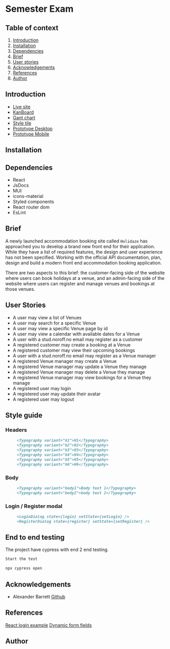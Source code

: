 # Semester Exam

## Table of context

1. [Introduction](#introduction)
2. [Installation](#installation)
3. [Dependencies](#dependencies)
4. [Brief](#brief)
5. [User stories](#user-stories)
6. [Acknowledgements](#acknowledgements)
7. [References](#references)
8. [Author](#author)

## Introduction

- [Live site](https://holidaze-ex.netlify.app/)
- [KanBoard](https://github.com/users/Christonn93/projects/8/views/1)
- [Gant chart](https://github.com/users/Christonn93/projects/8/views/4)
- [Style tile](https://xd.adobe.com/view/9dea87d3-870f-4cb6-bdc4-ead0088a65c6-c8b9/)
- [Prototype Desktop](https://xd.adobe.com/view/b8f06851-3275-4470-86a2-606f44983f53-eda3/)
- [Prototype Mobile](https://xd.adobe.com/view/4fb74c05-a32b-422d-a0df-db3dea40a13d-1ae4/)

## Installation

## Dependencies

- React
- JsDocs
- MUI
- icons-material
- Styled components
- React router dom
- EsLint

## Brief

A newly launched accommodation booking site called `Holidaze` has approached you to develop a brand new front end for their application. While they have a list of required features, the design and user experience has not been specified. Working with the official API documentation, plan, design and build a modern front end accommodation booking application.

There are two aspects to this brief: the customer-facing side of the website where users can book holidays at a venue, and an admin-facing side of the website where users can register and manage venues and bookings at those venues.

## User Stories

- A user may view a list of Venues
- A user may search for a specific Venue
- A user may view a specific Venue page by id
- A user may view a calendar with available dates for a Venue
- A user with a stud.noroff.no email may register as a customer
- A registered customer may create a booking at a Venue
- A registered customer may view their upcoming bookings
- A user with a stud.noroff.no email may register as a Venue manager
- A registered Venue manager may create a Venue
- A registered Venue manager may update a Venue they manage
- A registered Venue manager may delete a Venue they manage
- A registered Venue manager may view bookings for a Venue they manage
- A registered user may login
- A registered user may update their avatar
- A registered user may logout

## Style guide

### Headers

```md
     <Typography variant="h1">H1</Typography>
     <Typography variant="h2">H2</Typography>
     <Typography variant="h3">H3</Typography>
     <Typography variant="h4">H4</Typography>
     <Typography variant="h5">H5</Typography>
     <Typography variant="h6">H6</Typography>
```

### Body

```md
     <Typography variant="body1">Body text 1</Typography>
     <Typography variant="body2">body text 2</Typography>
```

### Login / Register modal

```md
     <LoginDialog state={login} setState={setLogin} />
     <RegisterDialog state={register} setState={setRegister} />
```

## End to end testing

The project have cypress with end 2 end testing.

```md
Start the test

npx cypress open

```

## Acknowledgements

- Alexander Barrett [Github](https://github.com/Anclagen)

## References

[React login example](https://javascript.plainenglish.io/basic-react-login-using-external-api-e33322e480cd)
[Dynamic form fields](https://www.freecodecamp.org/news/build-dynamic-forms-in-react/)

## Author
